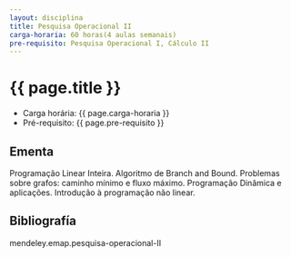 ```yaml
---
layout: disciplina
title: Pesquisa Operacional II
carga-horaria: 60 horas(4 aulas semanais)
pre-requisito: Pesquisa Operacional I, Cálculo II
---
```


# {{ page.title }}

- Carga horária: {{ page.carga-horaria }}
- Pré-requisito: {{ page.pre-requisito }}

## Ementa 

Programação Linear Inteira. Algoritmo de Branch and Bound. Problemas
sobre grafos: caminho mínimo e fluxo máximo. Programação Dinâmica e
aplicações. Introdução à programação não linear.


## Bibliografía

mendeley.emap.pesquisa-operacional-II

